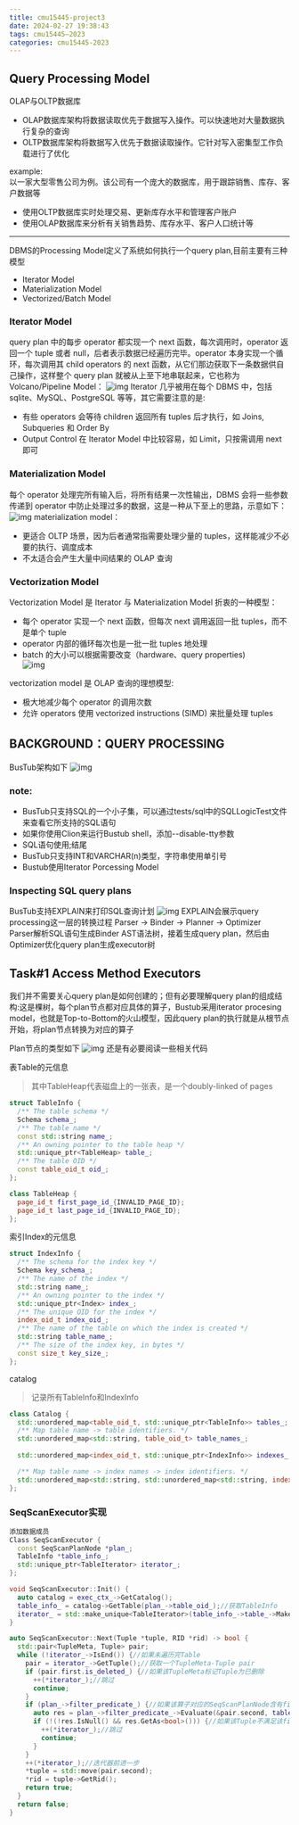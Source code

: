 ```yaml
---
title: cmu15445-project3
date: 2024-02-27 19:38:43
tags: cmu15445—2023
categories: cmu15445-2023
---
```


## Query Processing Model

OLAP与OLTP数据库
- OLAP数据库架构将数据读取优先于数据写入操作。可以快速地对大量数据执行复杂的查询
- OLTP数据库架构将数据写入优先于数据读取操作。它针对写入密集型工作负载进行了优化

example:<br>
以一家大型零售公司为例。该公司有一个庞大的数据库，用于跟踪销售、库存、客户数据等
- 使用OLTP数据库实时处理交易、更新库存水平和管理客户账户
- 使用OLAP数据库来分析有关销售趋势、库存水平、客户人口统计等

***
DBMS的Processing Model定义了系统如何执行一个query plan,目前主要有三种模型
- Iterator Model
- Materialization Model
- Vectorized/Batch Model
### Iterator Model
query plan 中的每步 operator 都实现一个 next 函数，每次调用时，operator 返回一个 tuple 或者 null，后者表示数据已经遍历完毕。operator 本身实现一个循环，每次调用其 child operators 的 next 函数，从它们那边获取下一条数据供自己操作，这样整个 query plan 就被从上至下地串联起来，它也称为 Volcano/Pipeline Model：
![img](../images/cmu15445-project3/1.png)
Iterator 几乎被用在每个 DBMS 中，包括 sqlite、MySQL、PostgreSQL 等等，其它需要注意的是:
- 有些 operators 会等待 children 返回所有 tuples 后才执行，如 Joins, Subqueries 和 Order By
- Output Control 在 Iterator Model 中比较容易，如 Limit，只按需调用 next 即可

### Materialization Model
每个 operator 处理完所有输入后，将所有结果一次性输出，DBMS 会将一些参数传递到 operator 中防止处理过多的数据，这是一种从下至上的思路，示意如下：
![img](../images/cmu15445-project3/2.png)
materialization model：
- 更适合 OLTP 场景，因为后者通常指需要处理少量的 tuples，这样能减少不必要的执行、调度成本
- 不太适合会产生大量中间结果的 OLAP 查询
### Vectorization Model
Vectorization Model 是 Iterator 与 Materialization Model 折衷的一种模型：
- 每个 operator 实现一个 next 函数，但每次 next 调用返回一批 tuples，而不是单个 tuple
- operator 内部的循环每次也是一批一批 tuples 地处理
- batch 的大小可以根据需要改变（hardware、query properties)<br>
![img](../images/cmu15445-project3/3.png)

vectorization model 是 OLAP 查询的理想模型:
- 极大地减少每个 operator 的调用次数
- 允许 operators 使用 vectorized instructions (SIMD) 来批量处理 tuples

## BACKGROUND：QUERY PROCESSING
BusTub架构如下
![img](../images/cmu15445-project3/4.png)

### note:
- BusTub只支持SQL的一个小子集，可以通过tests/sql中的SQLLogicTest文件来查看它所支持的SQL语句
- 如果你使用Clion来运行Bustub shell，添加--disable-tty参数
- SQL语句使用;结尾
- BusTub只支持INT和VARCHAR(n)类型，字符串使用单引号
- Bustub使用Iterator Porcessing Model

### Inspecting SQL query plans
BusTub支持EXPLAIN来打印SQL查询计划
![img](../images/cmu15445-project3/5.png)
EXPLAIN会展示query processing这一层的转换过程 Parser -> Binder -> Planner -> Optimizer<br>
Parser解析SQL语句生成Binder AST语法树，接着生成query plan，然后由Optimizer优化query plan生成executor树


## Task#1 Access Method Executors
我们并不需要关心query plan是如何创建的；但有必要理解query plan的组成结构:这是棵树，每个plan节点都对应具体的算子，Bustub采用iterator procesing model，也就是Top-to-Bottom的火山模型，因此query plan的执行就是从根节点开始，将plan节点转换为对应的算子

Plan节点的类型如下
![img](../images/cmu15445-project3/6.png)
还是有必要阅读一些相关代码<br>

表Table的元信息
> 其中TableHeap代表磁盘上的一张表，是一个doubly-linked of pages

```cpp
struct TableInfo {
  /** The table schema */
  Schema schema_;
  /** The table name */
  const std::string name_;
  /** An owning pointer to the table heap */
  std::unique_ptr<TableHeap> table_;
  /** The table OID */
  const table_oid_t oid_;
};

class TableHeap {
  page_id_t first_page_id_{INVALID_PAGE_ID};
  page_id_t last_page_id_{INVALID_PAGE_ID};
};
```

索引Index的元信息
```cpp
struct IndexInfo {
  /** The schema for the index key */
  Schema key_schema_;
  /** The name of the index */
  std::string name_;
  /** An owning pointer to the index */
  std::unique_ptr<Index> index_;
  /** The unique OID for the index */
  index_oid_t index_oid_;
  /** The name of the table on which the index is created */
  std::string table_name_;
  /** The size of the index key, in bytes */
  const size_t key_size_;
};
```

catalog<br>
> 记录所有TableInfo和IndexInfo
```cpp 
class Catalog {
  std::unordered_map<table_oid_t, std::unique_ptr<TableInfo>> tables_;
  /** Map table name -> table identifiers. */
  std::unordered_map<std::string, table_oid_t> table_names_;
  
  std::unordered_map<index_oid_t, std::unique_ptr<IndexInfo>> indexes_;

  /** Map table name -> index names -> index identifiers. */
  std::unordered_map<std::string, std::unordered_map<std::string, index_oid_t>> index_names_;
};
```
### SeqScanExecutor实现
```cpp
添加数据成员
Class SeqScanExecutor {
  const SeqScanPlanNode *plan_;
  TableInfo *table_info_;
  std::unique_ptr<TableIterator> iterator_;
};

void SeqScanExecutor::Init() {
  auto catalog = exec_ctx_->GetCatalog();
  table_info_ = catalog->GetTable(plan_->table_oid_);//获取TableInfo
  iterator_ = std::make_unique<TableIterator>(table_info_->table_->MakeIterator());//获取对应Table的TableIterator
}

auto SeqScanExecutor::Next(Tuple *tuple, RID *rid) -> bool {
  std::pair<TupleMeta, Tuple> pair;
  while (!iterator_->IsEnd()) {//如果未遍历完Table
    pair = iterator_->GetTuple();//获取一个TupleMeta-Tuple pair
    if (pair.first.is_deleted_) {//如果该TupleMeta标记Tuple为已删除
      ++(*iterator_);//跳过
      continue;
    }
    if (plan_->filter_predicate_) {//如果该算子对应的SeqScanPlanNode含有filter_predicate表达式
      auto res = plan_->filter_predicate_->Evaluate(&pair.second, table_info_->schema_);
      if (!(!res.IsNull() && res.GetAs<bool>())) {//如果该Tuple不满足该filter_predicate表达式
        ++(*iterator_);//跳过
        continue;
      }
    }
    ++(*iterator_);//迭代器前进一步
    *tuple = std::move(pair.second);
    *rid = tuple->GetRid();
    return true;
  }
  return false;
}

```
